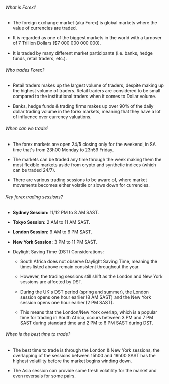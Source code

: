 
###### What is Forex?
- The foreign exchange market (aka Forex) is global markets where the value of currencies are traded.

- It is regarded as one of the biggest markets in the world with a turnover of 7 Trillion Dollars ($7 000 000 000 000).

- It is traded by many different market participants (i.e. banks, hedge funds, retail traders, etc.).

###### Who trades Forex?
- Retail traders makes up the largest volume of traders, despite making up the highest volume of traders. Retail traders are considered to be small compared to the institutional traders when it comes to Dollar volume.

- Banks, hedge funds & trading firms makes up over 90% of the daily dollar trading volume in the forex markets, meaning that they have a lot of influence over currency valuations.

###### When can we trade?
- The forex markets are open 24/5 closing only for the weekend, in SA time that's from 23h00 Monday to 23h59 Friday.

- The markets can be traded any time through the week making them the most flexible markets aside from crypto and synthetic indices (which can be traded 24/7).
 
- There are various trading sessions to be aware of, where market movements becomes either volatile or slows down for currencies.


###### Key forex trading sessions?

- **Sydney Session:** 11/12 PM to 8 AM SAST.
- **Tokyo Session:** 2 AM to 11 AM SAST.
- **London Session:** 9 AM to 6 PM SAST.
- **New York Session:** 3 PM to 11 PM SAST. 

- Daylight Saving Time (DST) Considerations:
	- South Africa does not observe Daylight Saving Time, meaning the times listed above remain consistent throughout the year. 
	
	- However, the trading sessions still shift as the London and New York sessions are affected by DST. 
	
	- During the UK's DST period (spring and summer), the London session opens one hour earlier (8 AM SAST) and the New York session opens one hour earlier (2 PM SAST).
	
	- This means that the London/New York overlap, which is a popular time for trading in South Africa, occurs between 3 PM and 7 PM SAST during standard time and 2 PM to 6 PM SAST during DST.


###### When is the best time to trade?

- The best time to trade is through the London & New York sessions, the overlapping of the sessions between 15h00 and 19h00 SAST has the highest volatility before the market begins winding down.

- The Asia session can provide some fresh volatility for the market and even reversals for some pairs. 